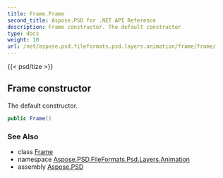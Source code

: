 ```yaml
---
title: Frame.Frame
second_title: Aspose.PSD for .NET API Reference
description: Frame constructor. The default constructor
type: docs
weight: 10
url: /net/aspose.psd.fileformats.psd.layers.animation/frame/frame/
---
```

{{< psd/tize >}}
## Frame constructor

The default constructor.

```csharp
public Frame()
```

### See Also

* class [Frame](../)
* namespace [Aspose.PSD.FileFormats.Psd.Layers.Animation](../../frame/)
* assembly [Aspose.PSD](../../../)



